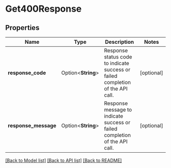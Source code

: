 # Get400Response

## Properties

Name | Type | Description | Notes
------------ | ------------- | ------------- | -------------
**response_code** | Option<**String**> | Response status code to indicate success or failed completion of the API call. | [optional]
**response_message** | Option<**String**> | Response message to indicate success or failed completion of the API call. | [optional]

[[Back to Model list]](../README.md#documentation-for-models) [[Back to API list]](../README.md#documentation-for-api-endpoints) [[Back to README]](../README.md)


